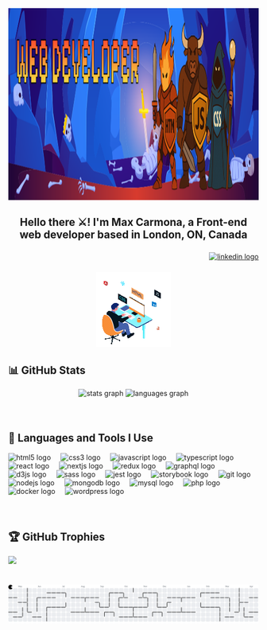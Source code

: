 <div align="center">
  <img src="assets/Linkedin_bg_DnD.png" height="386" alt="banner"  />
</div>

<h2 align="center">Hello there ⚔️! I'm Max Carmona, a Front-end web developer based in London, ON, Canada</h2>

###

<div align="right">
  <a target="_blank" href="https://www.linkedin.com/in/https://www.linkedin.com/in/max-carmona-web-developer/" style="display: inline-block;">
    <img src="https://img.shields.io/static/v1?message=LinkedIn&logo=linkedin&label=&color=0077B5&logoColor=white&labelColor=&style=for-the-badge" height="35" alt="linkedin logo"  />
  </a>
</div>

###

<div align="center">
  <img height="150" src="assets/avatar_dev.gif"  />
</div>

###
<h2>📊 GitHub Stats</h2>
<div align="center">
  <img src="https://nirzak-streak-stats.vercel.app/?user=MaxCarmonaG&theme=dracula&hide_border=false" height="150" alt="stats graph" />
  <img src="https://github-readme-stats.vercel.app/api/top-langs?username=MaxCarmonaG&locale=en&hide_title=false&layout=compact&card_width=320&langs_count=5&theme=dracula&hide_border=false" height="150" alt="languages graph"  />
</div>

###
<br clear="both">
<h2>🚀 Languages and Tools I Use</h2>
<div align="left">
  <img src="https://cdn.jsdelivr.net/gh/devicons/devicon/icons/html5/html5-original.svg" height="30" alt="html5 logo"  />
  <img width="12" />
  <img src="https://cdn.jsdelivr.net/gh/devicons/devicon/icons/css3/css3-original.svg" height="30" alt="css3 logo"  />
  <img width="12" />
  <img src="https://cdn.jsdelivr.net/gh/devicons/devicon/icons/javascript/javascript-original.svg" height="30" alt="javascript logo"  />
  <img width="12" />
  <img src="https://cdn.jsdelivr.net/gh/devicons/devicon/icons/typescript/typescript-original.svg" height="30" alt="typescript logo"  />
  <img width="12" />
  <img src="https://cdn.jsdelivr.net/gh/devicons/devicon/icons/react/react-original.svg" height="30" alt="react logo"  />
  <img width="12" />
  <img src="https://cdn.jsdelivr.net/gh/devicons/devicon/icons/nextjs/nextjs-original.svg" height="30" alt="nextjs logo"  />
  <img width="12" />
  <img src="https://cdn.jsdelivr.net/gh/devicons/devicon/icons/redux/redux-original.svg" height="30" alt="redux logo"  />
  <img width="12" />
  <img src="https://cdn.jsdelivr.net/gh/devicons/devicon/icons/graphql/graphql-plain.svg" height="30" alt="graphql logo"  />
  <img width="12" />
  <img src="https://cdn.jsdelivr.net/gh/devicons/devicon/icons/d3js/d3js-original.svg" height="30" alt="d3js logo"  />
  <img width="12" />
  <img src="https://cdn.jsdelivr.net/gh/devicons/devicon/icons/sass/sass-original.svg" height="30" alt="sass logo"  />
  <img width="12" />
  <img src="https://cdn.jsdelivr.net/gh/devicons/devicon/icons/jest/jest-plain.svg" height="30" alt="jest logo"  />
  <img width="12" />
  <img src="https://cdn.jsdelivr.net/gh/devicons/devicon/icons/storybook/storybook-original.svg" height="30" alt="storybook logo"  />
  <img width="12" />
  <img src="https://cdn.jsdelivr.net/gh/devicons/devicon/icons/git/git-original.svg" height="30" alt="git logo"  />
  <img width="12" />
  <img src="https://cdn.jsdelivr.net/gh/devicons/devicon/icons/nodejs/nodejs-original.svg" height="30" alt="nodejs logo"  />
  <img width="12" />
  <img src="https://cdn.jsdelivr.net/gh/devicons/devicon/icons/mongodb/mongodb-original.svg" height="30" alt="mongodb logo"  />
  <img width="12" />
  <img src="https://cdn.jsdelivr.net/gh/devicons/devicon/icons/mysql/mysql-original.svg" height="30" alt="mysql logo"  />
  <img width="12" />
  <img src="https://cdn.jsdelivr.net/gh/devicons/devicon/icons/php/php-original.svg" height="30" alt="php logo"  />
  <img width="12" />
  <img src="https://cdn.jsdelivr.net/gh/devicons/devicon/icons/docker/docker-original.svg" height="30" alt="docker logo"  />
  <img width="12" />
  <img src="https://cdn.jsdelivr.net/gh/devicons/devicon/icons/wordpress/wordpress-original.svg" height="30" alt="wordpress logo"  />
</div>

###

<br clear="both">

## 🏆 GitHub Trophies
![](https://github-profile-trophy.vercel.app/?username=MaxCarmonaG&theme=dracula&no-frame=false&no-bg=true&margin-w=8&title=Joined2020,Experience,Commits,PullRequest,Repositories,Reviewer)

###

<br clear="both">

<picture>
  <source media="(prefers-color-scheme: dark)" srcset="https://raw.githubusercontent.com/MaxCarmonaG/MaxCarmonaG/output/pacman-contribution-graph-dark.svg">
  <source media="(prefers-color-scheme: light)" srcset="https://raw.githubusercontent.com/MaxCarmonaG/MaxCarmonaG/output/pacman-contribution-graph.svg">
  <img alt="pacman contribution graph" src="https://raw.githubusercontent.com/MaxCarmonaG/MaxCarmonaG/output/pacman-contribution-graph.svg">
</picture>

###

